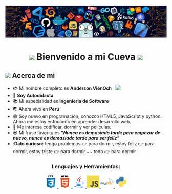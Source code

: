 ![Github Banner](https://github.com/Jaydeep-Yadav/Jaydeep-Yadav/blob/main/banner.png)

## <h1 align="center">![](https://mario.wiki.gallery/images/6/66/DK64_Yellow_Banana.gif) Bienvenido a mi Cueva ![](https://mario.wiki.gallery/images/6/66/DK64_Yellow_Banana.gif)
>
## <picture><img src = "https://github.com/7oSkaaa/7oSkaaa/blob/main/Images/about_me.gif?raw=true" width = 50px></picture> Acerca de mi

- :credit_card: Mi nombre completo es **Anderson VienOch** <img src="https://media3.giphy.com/media/v1.Y2lkPTc5MGI3NjExZ2J2eG1lcHF2YzY0ejNjdGVzbzN4cHV2enFqbnlmcjBzZXQzcHkzOSZlcD12MV9pbnRlcm5hbF9naWZfYnlfaWQmY3Q9Zw/9Axx8TVkf5e1zS5G1a/giphy.gif" width="160" align="right"/>
- :school: **Soy Autodidacta**
- :books: Mi especialidad es **Ingenieria de Software**
- :earth_asia: Ahora vivo en **Perú**
- :sweat_smile: Soy nuevo en programación; conozco HTML5, JavaScript y python. Ahora me estoy enfocando en aprender desarrollo web.
- :monocle_face: Me interesa codificar, dormir y ver películas.
- :sunglasses: Mi frase favorita es ***"Nunca es demasiado tarde para empezar de nuevo, nunca es demasiado tarde para ser feliz"*** 
- :**Dato curioso:** tengo problemas 👉 para dormir, estoy feliz 👉 para dormir, estoy triste 👉 para dormir ~~ todo 👉 para dormir

<h3 align="center">Lenguajes y Herramientas:</h3>
<p align="center"> <a href="https://www.w3schools.com/css/" target="_blank"
    rel="noreferrer"> <img 
      src="https://raw.githubusercontent.com/devicons/devicon/master/icons/css3/css3-original-wordmark.svg" alt="css3"
      width="40" height="40" /> </a> <a href="https://www.w3.org/html/" target="_blank" 
    rel="noreferrer"> <img
      src="https://raw.githubusercontent.com/devicons/devicon/master/icons/html5/html5-original-wordmark.svg"
      alt="html5" width="40" height="40" /> </a> <a href="https://www.java.com" target="_blank" 
    rel="noreferrer"> <img
      src="https://raw.githubusercontent.com/devicons/devicon/master/icons/java/java-original.svg" alt="java" width="40"
      height="40" /> </a> <a href="https://developer.mozilla.org/en-US/docs/Web/JavaScript" target="_blank"
    rel="noreferrer"> <img
      src="https://raw.githubusercontent.com/devicons/devicon/master/icons/javascript/javascript-original.svg"
      alt="javascript" width="40" height="40" /> </a> <a href="https://www.mysql.com/" target="_blank" 
    rel="noreferrer"> <img
      src="https://raw.githubusercontent.com/devicons/devicon/master/icons/mysql/mysql-original-wordmark.svg"
      alt="mysql" width="40" height="40" /> </a> <a href="https://www.python.org" target="_blank" 
    rel="noreferrer"> <img
      src="https://raw.githubusercontent.com/devicons/devicon/master/icons/python/python-original.svg" alt="python"
      width="40" height="40" /> </a> </p>
<br>

